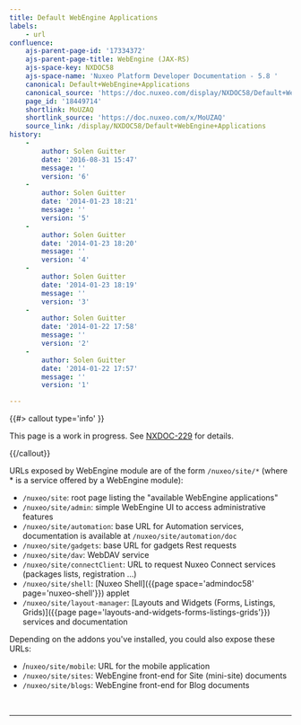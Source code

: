 ```yaml
---
title: Default WebEngine Applications
labels:
    - url
confluence:
    ajs-parent-page-id: '17334372'
    ajs-parent-page-title: WebEngine (JAX-RS)
    ajs-space-key: NXDOC58
    ajs-space-name: 'Nuxeo Platform Developer Documentation - 5.8 '
    canonical: Default+WebEngine+Applications
    canonical_source: 'https://doc.nuxeo.com/display/NXDOC58/Default+WebEngine+Applications'
    page_id: '18449714'
    shortlink: MoUZAQ
    shortlink_source: 'https://doc.nuxeo.com/x/MoUZAQ'
    source_link: /display/NXDOC58/Default+WebEngine+Applications
history:
    - 
        author: Solen Guitter
        date: '2016-08-31 15:47'
        message: ''
        version: '6'
    - 
        author: Solen Guitter
        date: '2014-01-23 18:21'
        message: ''
        version: '5'
    - 
        author: Solen Guitter
        date: '2014-01-23 18:20'
        message: ''
        version: '4'
    - 
        author: Solen Guitter
        date: '2014-01-23 18:19'
        message: ''
        version: '3'
    - 
        author: Solen Guitter
        date: '2014-01-22 17:58'
        message: ''
        version: '2'
    - 
        author: Solen Guitter
        date: '2014-01-22 17:57'
        message: ''
        version: '1'

---
```

{{#> callout type='info' }}

This page is a work in progress. See [NXDOC-229](https://jira.nuxeo.com/browse/NXDOC-229) for details.

{{/callout}}

URLs exposed by WebEngine module are of the form `/nuxeo/site/*` (where * is a service offered by a WebEngine module):

*   `/nuxeo/site`: root page listing the "available&nbsp;WebEngine applications"
*   `/nuxeo/site/admin`: simple WebEngine UI to access administrative features
*   `/nuxeo/site/automation`: base URL for Automation services, documentation is available at `/nuxeo/site/automation/doc`
*   `/nuxeo/site/gadgets`: base URL for gadgets Rest requests
*   `/nuxeo/site/dav`: WebDAV service
*   `/nuxeo/site/connectClient`: URL to request Nuxeo Connect services (packages lists, registration ...)
*   `/nuxeo/site/shell`: [Nuxeo Shell]({{page space='admindoc58' page='nuxeo-shell'}}) applet
*   `/nuxeo/site/layout-manager`: [Layouts and Widgets (Forms, Listings, Grids)]({{page page='layouts-and-widgets-forms-listings-grids'}}) services and documentation

Depending on the addons you've installed, you could also expose these URLs:

*   /`nuxeo/site/mobile`: URL for the mobile application
*   `/nuxeo/site/sites`: WebEngine front-end for Site (mini-site) documents
*   `/nuxeo/site/blogs`: WebEngine front-end for Blog documents

&nbsp;

* * *